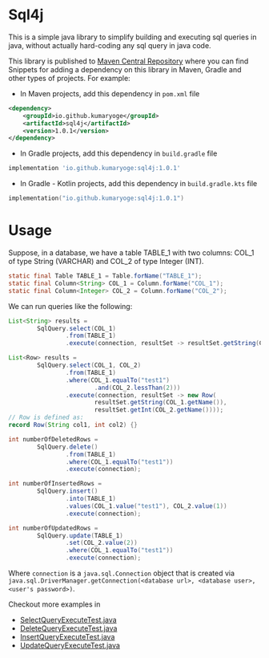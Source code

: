 # Sql4j
This is a simple java library to simplify building and executing sql queries in java, without actually hard-coding any sql query in java code.

This library is published to [Maven Central Repository](https://central.sonatype.com/artifact/io.github.kumaryoge/sql4j) where you can find Snippets for adding a dependency on this library in Maven, Gradle and other types of projects.
For example:

* In Maven projects, add this dependency in `pom.xml` file

```xml
<dependency>
    <groupId>io.github.kumaryoge</groupId>
    <artifactId>sql4j</artifactId>
    <version>1.0.1</version>
</dependency>
```

* In Gradle projects, add this dependency in `build.gradle` file

```groovy
implementation 'io.github.kumaryoge:sql4j:1.0.1'
```

* In Gradle - Kotlin projects, add this dependency in `build.gradle.kts` file

```kotlin
implementation("io.github.kumaryoge:sql4j:1.0.1")
```

# Usage
Suppose, in a database, we have a table TABLE_1 with two columns: COL_1 of type String (VARCHAR) and COL_2 of type Integer (INT).

```java
static final Table TABLE_1 = Table.forName("TABLE_1");
static final Column<String> COL_1 = Column.forName("COL_1");
static final Column<Integer> COL_2 = Column.forName("COL_2");
```

We can run queries like the following:

```java
List<String> results =
        SqlQuery.select(COL_1)
                .from(TABLE_1)
                .execute(connection, resultSet -> resultSet.getString(COL_1.getName()));
```

```java
List<Row> results =
        SqlQuery.select(COL_1, COL_2)
                .from(TABLE_1)
                .where(COL_1.equalTo("test1")
                        .and(COL_2.lessThan(2)))
                .execute(connection, resultSet -> new Row(
                        resultSet.getString(COL_1.getName()),
                        resultSet.getInt(COL_2.getName())));
// Row is defined as:
record Row(String col1, int col2) {}
```

```java
int numberOfDeletedRows =
        SqlQuery.delete()
                .from(TABLE_1)
                .where(COL_1.equalTo("test1"))
                .execute(connection);
```

```java
int numberOfInsertedRows =
        SqlQuery.insert()
                .into(TABLE_1)
                .values(COL_1.value("test1"), COL_2.value(1))
                .execute(connection);
```

```java
int numberOfUpdatedRows =
        SqlQuery.update(TABLE_1)
                .set(COL_2.value(2))
                .where(COL_1.equalTo("test1"))
                .execute(connection);
```

Where `connection` is a `java.sql.Connection` object that is created via `java.sql.DriverManager.getConnection(<database url>, <database user>, <user's password>)`.

Checkout more examples in
* [SelectQueryExecuteTest.java](src/test/java/org/sql4j/sql/query/integ/SelectQueryExecuteTest.java)
* [DeleteQueryExecuteTest.java](src/test/java/org/sql4j/sql/query/integ/DeleteQueryExecuteTest.java)
* [InsertQueryExecuteTest.java](src/test/java/org/sql4j/sql/query/integ/InsertQueryExecuteTest.java)
* [UpdateQueryExecuteTest.java](src/test/java/org/sql4j/sql/query/integ/UpdateQueryExecuteTest.java)
